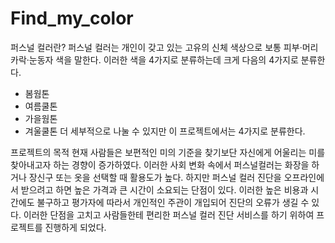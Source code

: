 # Find_my_color

퍼스널 컬러란?
퍼스널 컬러는 개인이 갖고 있는 고유의 신체 색상으로 보통 피부·머리카락·눈동자 색을 말한다.
이러한 색을 4가지로 분류하는데 크게 다음의 4가지로 분류한다.
- 봄웜톤
- 여름쿨톤
- 가을웜톤
- 겨울쿨톤
더 세부적으로 나눌 수 있지만 이 프로젝트에서는 4가지로 분류한다.

프로젝트의 목적
현재 사람들은 보편적인 미의 기준을 찾기보단 자신에게 어울리는 미를 찾아내고자 하는 경향이 증가하였다. 이러한 사회 변화 속에서 퍼스널컬러는 화장을 하거나 장신구 또는 옷을 선택할 때 활용도가 높다. 
하지만 퍼스널 컬러 진단을 오프라인에서 받으려고 하면 높은 가격과 큰 시간이 소요되는 단점이 있다. 이러한 높은 비용과 시간에도 불구하고 평가자에 따라서 개인적인 주관이 개입되어 진단의 오류가 생길 수 있다. 이러한 단점을 고치고 사람들한테 편리한 퍼스널 컬러 진단 서비스를 하기 위하여 프로젝트를 진행하게 되었다. 
